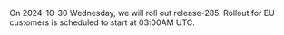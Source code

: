 On 2024-10-30 Wednesday, we will roll out release-285. Rollout for EU customers is scheduled to start at 03:00AM UTC.

